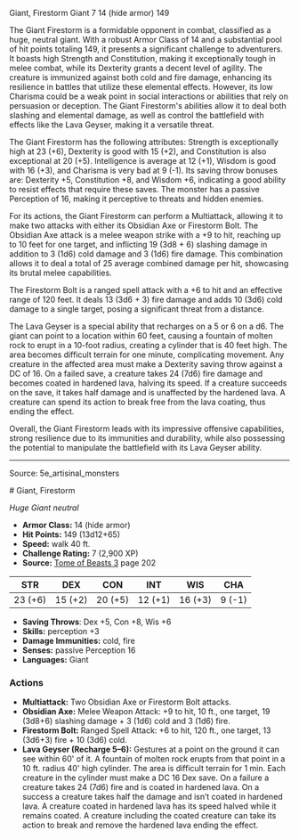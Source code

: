 <MonsterName/>Giant, Firestorm</MonsterName>
<CreatureType/>Giant</CreatureType>
<CR/>7</CR>
<AC/>14 (hide armor)</AC>
<HP/>149</HP>
<summary>The Giant Firestorm is a formidable opponent in combat, classified as a huge, neutral giant. With a robust Armor Class of 14 and a substantial pool of hit points totaling 149, it presents a significant challenge to adventurers. It boasts high Strength and Constitution, making it exceptionally tough in melee combat, while its Dexterity grants a decent level of agility. The creature is immunized against both cold and fire damage, enhancing its resilience in battles that utilize these elemental effects. However, its low Charisma could be a weak point in social interactions or abilities that rely on persuasion or deception. The Giant Firestorm's abilities allow it to deal both slashing and elemental damage, as well as control the battlefield with effects like the Lava Geyser, making it a versatile threat.</summary>

<detail>

The Giant Firestorm has the following attributes: Strength is exceptionally high at 23 (+6), Dexterity is good with 15 (+2), and Constitution is also exceptional at 20 (+5). Intelligence is average at 12 (+1), Wisdom is good with 16 (+3), and Charisma is very bad at 9 (-1). Its saving throw bonuses are: Dexterity +5, Constitution +8, and Wisdom +6, indicating a good ability to resist effects that require these saves. The monster has a passive Perception of 16, making it perceptive to threats and hidden enemies.

For its actions, the Giant Firestorm can perform a Multiattack, allowing it to make two attacks with either its Obsidian Axe or Firestorm Bolt. The Obsidian Axe attack is a melee weapon strike with a +9 to hit, reaching up to 10 feet for one target, and inflicting 19 (3d8 + 6) slashing damage in addition to 3 (1d6) cold damage and 3 (1d6) fire damage. This combination allows it to deal a total of 25 average combined damage per hit, showcasing its brutal melee capabilities.

The Firestorm Bolt is a ranged spell attack with a +6 to hit and an effective range of 120 feet. It deals 13 (3d6 + 3) fire damage and adds 10 (3d6) cold damage to a single target, posing a significant threat from a distance.

The Lava Geyser is a special ability that recharges on a 5 or 6 on a d6. The giant can point to a location within 60 feet, causing a fountain of molten rock to erupt in a 10-foot radius, creating a cylinder that is 40 feet high. The area becomes difficult terrain for one minute, complicating movement. Any creature in the affected area must make a Dexterity saving throw against a DC of 16. On a failed save, a creature takes 24 (7d6) fire damage and becomes coated in hardened lava, halving its speed. If a creature succeeds on the save, it takes half damage and is unaffected by the hardened lava. A creature can spend its action to break free from the lava coating, thus ending the effect.

Overall, the Giant Firestorm leads with its impressive offensive capabilities, strong resilience due to its immunities and durability, while also possessing the potential to manipulate the battlefield with its Lava Geyser ability.</detail>



---

Source: 5e_artisinal_monsters

<statblock>
# Giant, Firestorm

*Huge* *Giant* *neutral*

- **Armor Class:** 14 (hide armor)
- **Hit Points:** 149 (13d12+65)
- **Speed:** walk 40 ft.
- **Challenge Rating:** 7 (2,900 XP)
- **Source:** [Tome of Beasts 3](https://koboldpress.com/kpstore/product/tome-of-beasts-3-for-5th-edition/) page 202

| STR | DEX | CON | INT | WIS | CHA |
| --- | --- | --- | --- | --- | --- |
| 23 (+6) | 15 (+2) | 20 (+5) | 12 (+1) | 16 (+3) | 9 (-1) |

- **Saving Throws**: Dex +5, Con +8, Wis +6
- **Skills:** perception +3
- **Damage Immunities:** cold, fire
- **Senses:** passive Perception 16
- **Languages:** Giant

### Actions

- **Multiattack:** Two Obsidian Axe or Firestorm Bolt attacks.
- **Obsidian Axe:** Melee Weapon Attack: +9 to hit, 10 ft., one target, 19 (3d8+6) slashing damage + 3 (1d6) cold and 3 (1d6) fire.
- **Firestorm Bolt:** Ranged Spell Attack: +6 to hit, 120 ft., one target, 13 (3d6+3) fire + 10 (3d6) cold.
- **Lava Geyser (Recharge 5–6):** Gestures at a point on the ground it can see within 60' of it. A fountain of molten rock erupts from that point in a 10 ft. radius 40' high cylinder. The area is difficult terrain for 1 min. Each creature in the cylinder must make a DC 16 Dex save. On a failure a creature takes 24 (7d6) fire and is coated in hardened lava. On a success a creature takes half the damage and isn’t coated in hardened lava. A creature coated in hardened lava has its speed halved while it remains coated. A creature including the coated creature can take its action to break and remove the hardened lava ending the effect.


</statblock>


